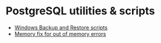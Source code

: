 # PostgreSQL utilities & scripts

- [Windows Backup and Restore scripts](win-back-rest/README.md)
- [Memory fix for out of memory errors](tunning/README.md)